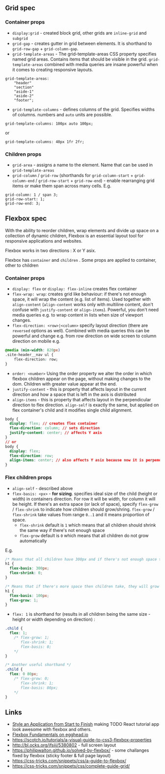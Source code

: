## Grid spec

### Container props

- `display:grid` - created block grid, other grids are `inline-grid` and `subgrid`
- `grid-gap` - creates gutter in grid between elements. It is shorthand to `grid-row-gap` + `grid-column-gap`.
- `grid-template-areas` - The grid-template-areas CSS property specifies named grid areas. Contains items that should be visible in the grid. `grid-template-areas` combined with media queries are insane powerful when it comes to creating responsive layouts.

```
grid-template-areas:
    "header"
    "section"
    "aside-1"
    "aside-2"
    "footer";
```

- `grid-template-columns` - defines columns of the grid. Specifies widths of columns. numbers and `auto` units are possible.
 
 `grid-template-columns: 100px auto 100px;`
 
 or 
 
 `grid-template-columns: 40px 1fr 2fr;`
 
### Children props

- `grid-area` - assigns a name to the element. Name that can be used in `grid-template-areas`
- `grid-column` / `grid-row` (shorthands for `grid-column-start` + `grid-column-end` / `grid-row-start` + `grid-row-end`) - enable rearranging grid items or make them span across many cells. E.g.

```
grid-column: 1 / span 3;
grid-row-start: 1;
grid-row-end: 3;
```

## Flexbox spec

With the ability to reorder children, wrap elements and divide up space on a collection of dynamic children, Flexbox is an essential layout tool for responsive applications and websites.

Flexbox works in two directions : X or Y asix.

Flexbox has `container` and `children` . Some props are applied to container, other to children

### Container props

- `display: flex` or `display: flex-inline` creates flex container
- `flex-wrap: wrap`: creates grid like behaviour: if there's not enough space, it will wrap the content (e.g. list of items). Used together with `align-content` (`align-content` works only with multiline content, don't confuse with `justify-content` or `align-items`). Powerful, you don't need media queries e.g. to wrap content in lists when size of viewport changes.
- `flex-direction: <row>|<column>` specify layout direction (there are `reversed` options as well). Combined with media queries this can be powerful and change e.g. from row direction on wide screen to column direction on mobile e.g.

```css
@media (min-width: 820px)
.site-header__nav ul {
    flex-direction: row;
}
```
- `order: <number>` Using the order property we alter the order in which flexbox children appear on the page, without making changes to the dom. Children with greater value appear at the end.
- `justify-content` - this is property that affects layout in the current direction and how a space that is left in the axis is distributed
- `align-items` - this is property that affects layout in the perpendicular direction to flex direction. `align-self` is exactly the same, but applied on flex container's child and it modifies single child alignment.

```css
body {
  display: flex; // creates flex container
  flex-direction: column; // sets direction
  justify-content: center; // affects Y axis
}
// or 
body {
  display: flex;
  flex-direction: row;
  align-items: center; // also affects Y asix because now it is perpendicular to X asis set by row direction
}
```

### Flex children props

- `align-self` - described above
- `flex-basis: <px>` - **for sizing**. specifies ideal size of the child (height or width) in containers direction. For row it will be width, for column it will be height. If there's an extra space (or lack of space), specify `flex-grow` / `flex-shrink` to indicate how children should grow/shring. `flex-grow` / `flex-shrink` take values from range `0..1` and it means proportion of space.
  - `flex-shrink` default is `1` which means that all children should shrink the same way if there's not enough space
  - `flex-grow` default is `0` which means that all children do not grow automatically

E.g.

```css
/* Means that all children have 300px and if there's not enough space they will not shrink - (they will overflow showing scrollbar) */
h1 {
  flex-basis: 300px;
  flex-shrink: 0;
}

/* Means that if there's more space then children take, they will grow equally : 100px + equal part of extra space */
h1 {
  flex-basis: 100px;
  flex-grow: 1;
}
```

- `flex: 1` is shorthand for (results in all children being the same size - height or width depending on direction) :

```css
.child {
  flex: 1;
    /* flex-grow: 1;
       flex-shrink: 1;
       flex-basis: 0;
    */
}

/* Another useful shorthand */
.child {
  flex: 0 80px;
    /* flex-grow: 0;
       flex-shrink: 1;
       flex-basis: 80px;
    */
}    
```


## Links

- [Style an Application from Start to Finish](https://egghead.io/lessons/css-inform-the-user-of-interactions-with-css-transitions) making TODO React tutorial app look awesome with flexbox and others.
- [Flexbox Fundamentals on egghead.io](https://egghead.io/lessons/flexbox-using-flexbox-in-websites-and-applications)
- https://scotch.io/tutorials/a-visual-guide-to-css3-flexbox-properties
- http://bl.ocks.org/jfsiii/5380802 - full screen layout
- https://philipwalton.github.io/solved-by-flexbox/ - some challanges fixed by flexbox (sticky footer & full page layout)
- https://css-tricks.com/snippets/css/a-guide-to-flexbox/
- https://css-tricks.com/snippets/css/complete-guide-grid/
